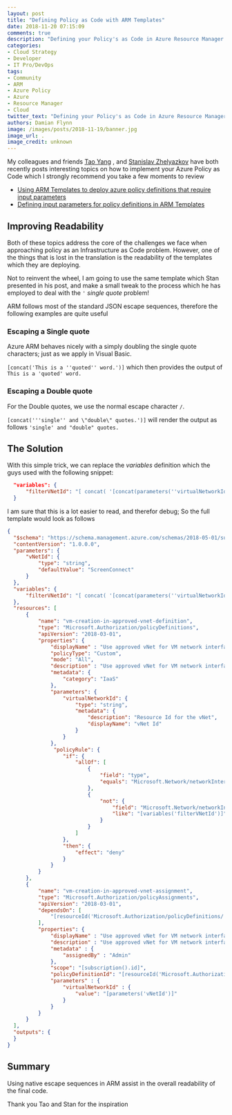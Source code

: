 ```yaml
---
layout: post
title: "Defining Policy as Code with ARM Templates"
date: 2018-11-20 07:15:09
comments: true
description: "Defining your Policy's as Code in Azure Resource Manager Templates"
categories:
- Cloud Strategy
- Developer
- IT Pro/DevOps
tags:
- Community
- ARM
- Azure Policy
- Azure
- Resource Manager
- Cloud
twitter_text: "Defining your Policy's as Code in Azure Resource Manager Templates"
authors: Damian Flynn
image: /images/posts/2018-11-19/banner.jpg
image_url: .
image_credit: unknown
---
```


My colleagues and friends [Tao Yang](https://blog.tyang.org/2018/06/06/using-arm-templates-to-deploying-azure-policy-definitions-that-requires-input-parameters/) , and [Stanislav Zhelyazkov](https://cloudadministrator.net/2018/07/17/defining-input-parameters-for-policy-definitions-in-arm-template/) have both recently posts interesting topics on how to implement your Azure Policy as Code which I strongly recommend you take a few moments to review 
* [Using ARM Templates to deploy azure policy definitions that require input parameters](https://blog.tyang.org/2018/06/06/using-arm-templates-to-deploying-azure-policy-definitions-that-requires-input-parameters/)
* [Defining input parameters for policy definitions in ARM Templates](https://cloudadministrator.net/2018/07/17/defining-input-parameters-for-policy-definitions-in-arm-template/)

## Improving Readability

Both of these topics address the core of the challenges we face when approaching policy as an Infrastructure as Code problem. However, one of the things that is lost in the translation is the readability of the templates which they are  deploying. 

Not to reinvent the wheel, I am going to use the same template which Stan presented in his post, and make a small tweak to the process which he has employed to deal with the `'` *single quote* problem!

ARM follows most of the standard JSON escape sequences, therefore the following examples are quite useful

### Escaping a Single quote

Azure ARM behaves nicely with a simply doubling the single quote characters; just as we apply in Visual Basic.

`[concat('This is a ''quoted'' word.')]` which then provides the output of `This is a 'quoted' word.`

### Escaping a Double quote

For the Double quotes, we use the normal escape character `/`. 

`[concat('''single'' and \"double\" quotes.')]` will render the output as follows `'single' and "double" quotes.`

## The Solution

With this simple trick, we can replace the *variables* definition which the guys used with the following snippet:

```json
  "variables": {
      "filterVNetId": "[ concat( '[concat(parameters(''virtualNetworkId''),''*'')]' ) ]"
  }
```

I am sure that this is a lot easier to read, and therefor debug; So the full template would look as follows

```json
{
  "$schema": "https://schema.management.azure.com/schemas/2018-05-01/subscriptionDeploymentTemplate.json",
  "contentVersion": "1.0.0.0",
  "parameters": {
      "vNetId": {
          "type": "string",
          "defaultValue": "ScreenConnect"
      }
  },
  "variables": {
      "filterVNetId": "[ concat( '[concat(parameters(''virtualNetworkId''),''*'')]' ) ]"
  },
  "resources": [
      {
          "name": "vm-creation-in-approved-vnet-definition",
          "type": "Microsoft.Authorization/policyDefinitions",
          "apiVersion": "2018-03-01",
          "properties": {
              "displayName" : "Use approved vNet for VM network interfaces",
              "policyType": "Custom",
              "mode": "All",
              "description" : "Use approved vNet for VM network interfaces",
              "metadata": {
                  "category": "IaaS"
              },
              "parameters": {
                  "virtualNetworkId": {
                      "type": "string",
                      "metadata": {
                          "description": "Resource Id for the vNet",
                          "displayName": "vNet Id"
                      }
                  }
              },
               "policyRule": {
                  "if": {
                      "allOf": [
                          {
                              "field": "type",
                              "equals": "Microsoft.Network/networkInterfaces"
                          },
                          {
                              "not": {
                                  "field": "Microsoft.Network/networkInterfaces/ipconfigurations[*].subnet.id",
                                  "like": "[variables('filterVNetId')]"
                              }
                          }
                      ]
                  },
                  "then": {
                      "effect": "deny"
                  }
              }
          }
      },
      {
          "name": "vm-creation-in-approved-vnet-assignment",
          "type": "Microsoft.Authorization/policyAssignments",
          "apiVersion": "2018-03-01",
          "dependsOn": [
              "[resourceId('Microsoft.Authorization/policyDefinitions/', 'vm-creation-in-approved-vnet-definition')]"
          ],
          "properties": {
              "displayName" : "Use approved vNet for VM network interfaces",
              "description" : "Use approved vNet for VM network interfaces",
              "metadata" : {
                  "assignedBy" : "Admin"
              },
              "scope": "[subscription().id]",
              "policyDefinitionId": "[resourceId('Microsoft.Authorization/policyDefinitions', 'vm-creation-in-approved-vnet-definition')]",
              "parameters" : {
                  "virtualNetworkId" : {
                      "value": "[parameters('vNetId')]"
                  }
              }
          }
      }
  ],
  "outputs": {
  }
}
```

## Summary

Using native escape sequences in ARM assist in the overall readability of the final code.

Thank you Tao and Stan for the inspiration

